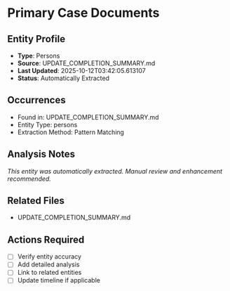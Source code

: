 # Primary Case Documents

## Entity Profile
- **Type**: Persons
- **Source**: UPDATE_COMPLETION_SUMMARY.md
- **Last Updated**: 2025-10-12T03:42:05.613107
- **Status**: Automatically Extracted

## Occurrences
- Found in: UPDATE_COMPLETION_SUMMARY.md
- Entity Type: persons
- Extraction Method: Pattern Matching

## Analysis Notes
*This entity was automatically extracted. Manual review and enhancement recommended.*

## Related Files
- UPDATE_COMPLETION_SUMMARY.md

## Actions Required
- [ ] Verify entity accuracy
- [ ] Add detailed analysis
- [ ] Link to related entities
- [ ] Update timeline if applicable
